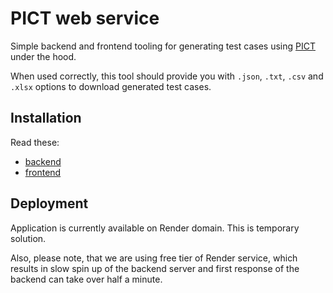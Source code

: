 # PICT web service

Simple backend and frontend tooling for generating
test cases using [PICT](https://github.com/microsoft/pict) under the hood.

When used correctly, this tool should provide you with
`.json`, `.txt`, `.csv` and `.xlsx` options to download generated test cases.

## Installation

Read these:

- [backend](/backend/README.md)
- [frontend](/frontend/README.md)

## Deployment

Application is currently available on Render domain. This is temporary solution.

Also, please note, that we are using free tier of Render service,
which results in slow spin up of the backend server and first response
of the backend can take over half a minute.
